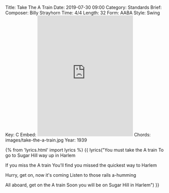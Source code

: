 Title: Take The A Train
Date: 2019-07-30 09:00
Category: Standards
Brief:
Composer: Billy Strayhorn
Time: 4/4
Length: 32
Form: AABA
Style: Swing
Key: C
Embed: <iframe src="https://open.spotify.com/embed/user/thatdavidmiller/playlist/7iTdh6TcbY2ChHMC7xyU5V" width="300" height="380" frameborder="0" allowtransparency="true" allow="encrypted-media"></iframe>
Chords: images/take-the-a-train.jpg
Year: 1939

{% from 'lyrics.html' import lyrics %}
{{ lyrics("You must take the A train
To go to Sugar Hill way up in Harlem

If you miss the A train
You'll find you missed the quickest way to Harlem

Hurry, get on, now it's coming
Listen to those rails a-humming

All aboard, get on the A train
Soon you will be on Sugar Hill in Harlem") }}
